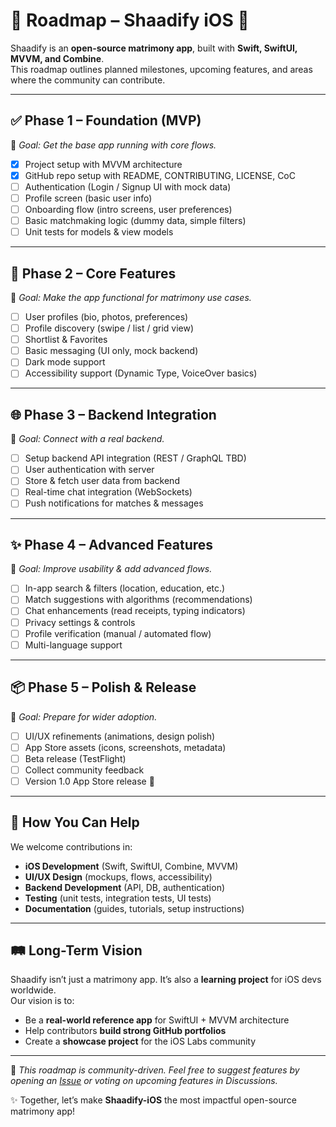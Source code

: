 # 📍 Roadmap – Shaadify iOS 💍

Shaadify is an **open-source matrimony app**, built with **Swift, SwiftUI, MVVM, and Combine**.  
This roadmap outlines planned milestones, upcoming features, and areas where the community can contribute.  

---

## ✅ Phase 1 – Foundation (MVP)

🎯 *Goal: Get the base app running with core flows.*

- [x] Project setup with MVVM architecture  
- [x] GitHub repo setup with README, CONTRIBUTING, LICENSE, CoC  
- [ ] Authentication (Login / Signup UI with mock data)  
- [ ] Profile screen (basic user info)  
- [ ] Onboarding flow (intro screens, user preferences)  
- [ ] Basic matchmaking logic (dummy data, simple filters)  
- [ ] Unit tests for models & view models  

---

## 🚀 Phase 2 – Core Features

🎯 *Goal: Make the app functional for matrimony use cases.*

- [ ] User profiles (bio, photos, preferences)  
- [ ] Profile discovery (swipe / list / grid view)  
- [ ] Shortlist & Favorites  
- [ ] Basic messaging (UI only, mock backend)  
- [ ] Dark mode support  
- [ ] Accessibility support (Dynamic Type, VoiceOver basics)  

---

## 🌐 Phase 3 – Backend Integration

🎯 *Goal: Connect with a real backend.*

- [ ] Setup backend API integration (REST / GraphQL TBD)  
- [ ] User authentication with server  
- [ ] Store & fetch user data from backend  
- [ ] Real-time chat integration (WebSockets)  
- [ ] Push notifications for matches & messages  

---

## ✨ Phase 4 – Advanced Features

🎯 *Goal: Improve usability & add advanced flows.*

- [ ] In-app search & filters (location, education, etc.)  
- [ ] Match suggestions with algorithms (recommendations)  
- [ ] Chat enhancements (read receipts, typing indicators)  
- [ ] Privacy settings & controls  
- [ ] Profile verification (manual / automated flow)  
- [ ] Multi-language support  

---

## 📦 Phase 5 – Polish & Release

🎯 *Goal: Prepare for wider adoption.*

- [ ] UI/UX refinements (animations, design polish)  
- [ ] App Store assets (icons, screenshots, metadata)  
- [ ] Beta release (TestFlight)  
- [ ] Collect community feedback  
- [ ] Version 1.0 App Store release 🎉  

---

## 🤝 How You Can Help

We welcome contributions in:  
- **iOS Development** (Swift, SwiftUI, Combine, MVVM)  
- **UI/UX Design** (mockups, flows, accessibility)  
- **Backend Development** (API, DB, authentication)  
- **Testing** (unit tests, integration tests, UI tests)  
- **Documentation** (guides, tutorials, setup instructions)  

---

## 🛤 Long-Term Vision

Shaadify isn’t just a matrimony app. It’s also a **learning project** for iOS devs worldwide.  
Our vision is to:  
- Be a **real-world reference app** for SwiftUI + MVVM architecture  
- Help contributors **build strong GitHub portfolios**  
- Create a **showcase project** for the iOS Labs community  

---

📌 *This roadmap is community-driven. Feel free to suggest features by opening an [Issue](../../issues) or voting on upcoming features in Discussions.*  

✨ Together, let’s make **Shaadify-iOS** the most impactful open-source matrimony app!  
